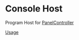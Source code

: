 # Console Host

Program Host for [PanelController](https://github.com/Narwhalsss360/PanelController)

[Usage](https://github.com/Narwhalsss360/PanelControllerConsoleHost/blob/dev/ConsoleHost/Usage.md)